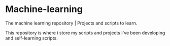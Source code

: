 # Machine-learning
The machine learning repository | Projects and scripts to learn.

This repository is where i store my scripts and projects I've been developing and self-learning scripts.

